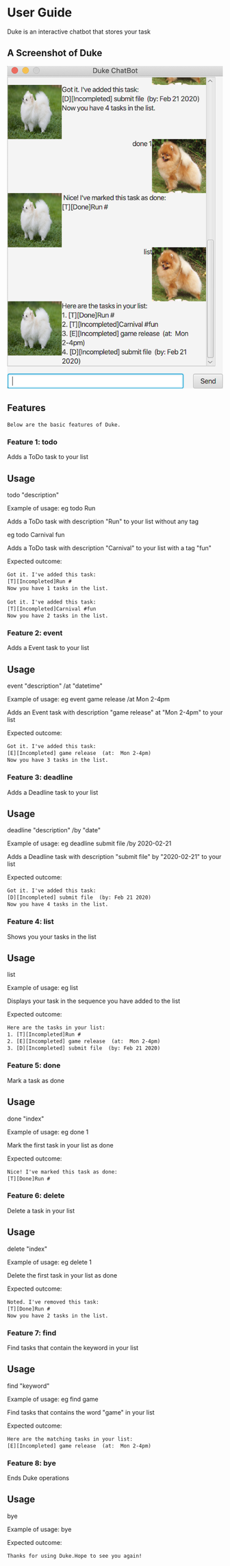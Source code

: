 
# User Guide
Duke is an interactive chatbot that stores your task

## A Screenshot of Duke 

![image](ui.png)

## Features
`Below are the basic features of Duke.`

### Feature 1: todo
Adds a ToDo task to your list

## Usage
todo "description"

Example of usage:
eg todo Run

Adds a ToDo task with description "Run" to your list without any tag

eg todo Carnival fun

Adds a ToDo task with description "Carnival" to your list with a tag "fun"

Expected outcome:
```
Got it. I've added this task:
[T][Incompleted]Run #
Now you have 1 tasks in the list.

Got it. I've added this task:
[T][Incompleted]Carnival #fun
Now you have 2 tasks in the list.
```
### Feature 2: event
Adds a Event task to your list

## Usage
event "description" /at "datetime"

Example of usage:
eg event game release /at Mon 2-4pm

Adds an Event task with description "game release"
at "Mon 2-4pm" to your list

Expected outcome:
```
Got it. I've added this task:
[E][Incompleted] game release  (at:  Mon 2-4pm)
Now you have 3 tasks in the list.
```

### Feature 3: deadline
Adds a Deadline task to your list

## Usage
deadline "description" /by "date"

Example of usage:
eg deadline submit file /by 2020-02-21

Adds a Deadline task with description "submit file"
by "2020-02-21" to your list

Expected outcome:
```
Got it. I've added this task:
[D][Incompleted] submit file  (by: Feb 21 2020)
Now you have 4 tasks in the list.
```

### Feature 4: list
Shows you your tasks in the list

## Usage
list

Example of usage:
eg list

Displays your task in the sequence you have added to the list

Expected outcome:
```
Here are the tasks in your list:
1. [T][Incompleted]Run #
2. [E][Incompleted] game release  (at:  Mon 2-4pm)
3. [D][Incompleted] submit file  (by: Feb 21 2020)
```

### Feature 5: done
Mark a task as done

## Usage
done "index"

Example of usage:
eg done 1

Mark the first task in your list as done

Expected outcome:
```
Nice! I've marked this task as done:
[T][Done]Run #
```

### Feature 6: delete
Delete a task in your list

## Usage
delete "index"

Example of usage:
eg delete 1

Delete the first task in your list as done

Expected outcome:
```
Noted. I've removed this task:
[T][Done]Run #
Now you have 2 tasks in the list.
```

### Feature 7: find
Find tasks that contain the keyword in your list

## Usage
find "keyword"

Example of usage:
eg find game

Find tasks that contains the word "game" in your list

Expected outcome:
```
Here are the matching tasks in your list:
[E][Incompleted] game release  (at:  Mon 2-4pm)
```

### Feature 8: bye
Ends Duke operations

## Usage
bye

Example of usage:
bye

Expected outcome:
```
Thanks for using Duke.Hope to see you again!
```









    